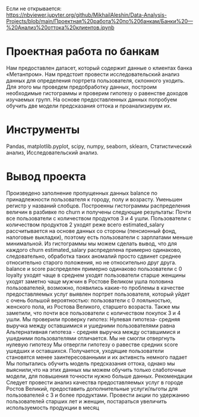 Если не открывается: https://nbviewer.jupyter.org/github/MikhailAleshin/Data-Analysis-Projects/blob/main/Проектная%20работа%20по%20банкам/Банки%20—%20Анализ%20оттока%20клиентов.ipynb
# Проектная работа по банкам
Нам предоставлен датасет, который содержит данные о клиентах банка «Метанпром». Нам предстоит провести исследовательский анализ данных для определения портрета пользователя, склонного уходить. Для этого мы проведем предобработку данных, построим необходимые гистограммы и проверим гипотезу о равенстве доходов изучаемых групп. На основе предоставленных данных попробуем обучить две модели предсказания оттока и проанализируем их.
# Инструменты
Pandas, matplotlib.pyplot, scipy, numpy, seaborn, sklearn, Статистический анализ, Исследовательский анализ.

# Вывод проекта
Произведено заполнение пропущенных данных balance по принадлежности пользователя к городу, полу и возрасту. Уменьшен регистр у названий слобцов.
Построенны гистограммы распределения величин в разбивке по churn и получены следующие результаты:
Почти все пользователи с количеством продуктов 3 и 4 ушли. Пользователи с количеством продуктов 2 уходят реже всего
estimated_salary рассчитывается на основе данных со стороны (пенсионный фонд, налоговые выкладки), поэтому есть пользователи с зарплатами меньше минимальной. Из гистограммы мы можем сделать вывод, что для каждого churn estimated_salary распределена примерно одинаково, следовательно, обработка таких аномалий просто сдвинет среднее относительно старого положения, но не относительно друг друга.
balance и score распределен примерно одинаково
пользователи с 0 loyalty уходят чаще
в среднем уходят пользователи старше
женщины уходят заметно чаще мужчин
в Ростове Великом ушла половина пользователей, возможно, появились какие-то проблемы в качестве предоставляемых услуг
выявлен портрет пользователя, который уйдет с очень большой вероятностью: пользователи с 0 лояльностью, женского пола, из Ростова Великого, старшего возраста. Также мы заметили, что почти все пользователи с количеством покупок 3 и 4 ушли.
Мы проверили проверку гипотез:
Нулевая гипотеза- средняя выручка между оставшимися и ушедними пользователями равна
Альтернативная гипотеза - средняя выручка между оставшимися и ушедними пользователями отличается.
Мы не смогли отвергнуть нулевую гипотезу
Мы отвергли гипотезу о равестве средних score ушедших и оставшихся. Получается, уходящие пользователи становятся менее заинтересованными и их активнсть немного падает
Мы попытались обучить модель предсказания оттока, однако мы выяснили,что на этих данных мы можем обучить только слаботочные модели, для повышения точности нужно больше данных.
Рекомендации
Следует провести анализ качества предоставляемых услуг в городе Ростов Великий, предоставить дополнительные услуги/льготы для пользователей с 3 и более продуктами. Провести акции по удержанию пользователей старших лет и женщин, постараться увеличить используемость продукции в месяц
